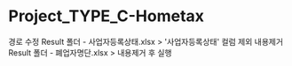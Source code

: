 # Project_TYPE_C-Hometax
 
경로 수정
Result 폴더 - 사업자등록상태.xlsx > '사업자등록상태' 컬럼 제외 내용제거
Result 폴더 - 폐업자명단.xlsx > 내용제거 후 실행